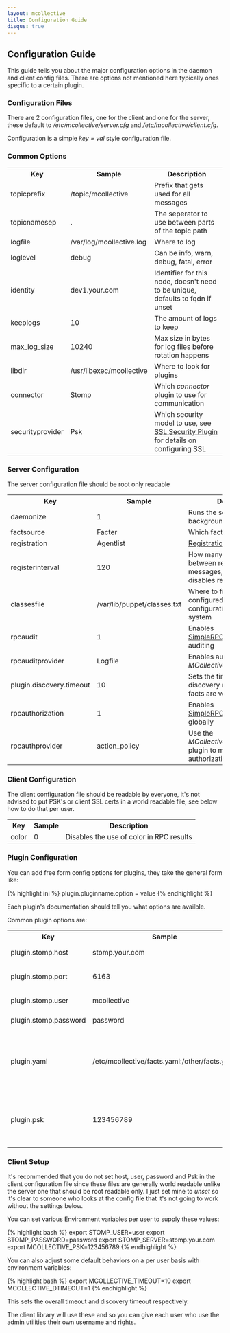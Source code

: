 ```yaml
---
layout: mcollective
title: Configuration Guide
disqus: true
---
```


Configuration Guide
-------------------
This guide tells you about the major configuration options in the daemon and client config files.  There are options not mentioned
here typically ones specific to a certain plugin.

### Configuration Files
There are 2 configuration files, one for the client and one for the server, these default to */etc/mcollective/server.cfg* and */etc/mcollective/client.cfg*.

Configuration is a simple *key = val* style configuration file.

### Common Options
<table>
<tr><th><b>Key</b></th><th><b>Sample</b></th><th><b>Description</b></th></tr>
<tr><td>topicprefix</td><td>/topic/mcollective</td><td>Prefix that gets used for all messages</td></tr>
<tr><td>topicnamesep</td><td>.</td><td>The seperator to use between parts of the topic path</td></tr>
<tr><td>logfile</td><td>/var/log/mcollective.log</td><td>Where to log</td></tr>
<tr><td>loglevel</td><td>debug</td><td>Can be info, warn, debug, fatal, error</td></tr>
<tr><td>identity</td><td>dev1.your.com</td><td>Identifier for this node, doesn't need to be unique, defaults to fqdn if unset</td></tr>
<tr><td>keeplogs</td><td>10</td><td>The amount of logs to keep</td></tr>
<tr><td>max_log_size</td><td>10240</td><td>Max size in bytes for log files before rotation happens</td></tr>
<tr><td>libdir</td><td>/usr/libexec/mcollective</td><td>Where to look for plugins</td></tr>
<tr><td>connector</td><td>Stomp</td><td>Which <em>connector</em> plugin to use for communication</td></tr>
<tr><td>securityprovider</td><td>Psk</td><td>Which security model to use, see <a href="/reference/plugins/security_ssl.html">SSL Security Plugin</a> for details on configuring SSL</td></tr>
</table>

### Server Configuration
The server configuration file should be root only readable

<table>
<tr><th><b>Key</b></th><th><b>Sample</b></th><th><b>Description</b></th></tr>
<tr><td>daemonize</td><td>1</td><td>Runs the server in the background</td></tr>
<tr><td>factsource</td><td>Facter</td><td>Which fact plugin to use</td></tr>
<tr><td>registration</td><td>Agentlist</td><td><a href="/reference/plugins/registration.html">Registration</a> plugin to use</td></tr>
<tr><td>registerinterval</td><td>120</td><td>How many seconds to sleep between registration messages, setting this to zero disables registration</td></tr>
<tr><td>classesfile</td><td>/var/lib/puppet/classes.txt</td><td>Where to find a list of classes configured by your configuration management system</td></tr>
<tr><td>rpcaudit</td><td>1</td><td>Enables <a href="/simplerpc/">SimpleRPCIntroduction</a> auditing</td></tr>
<tr><td>rpcauditprovider</td><td>Logfile</td><td>Enables auditing using <em>MCollective::Audit::Logfile</em></td></tr>
<tr><td>plugin.discovery.timeout</td><td>10</td><td>Sets the timeout for the discovery agent, useful if facts are very slow</td></tr>
<tr><td>rpcauthorization</td><td>1</td><td>Enables <a href="/simplerpc/authorization.html">SimpleRPCAuthorization</a> globally</td></tr>
<tr><td>rpcauthprovider</td><td>action_policy</td><td>Use the <em>MCollective::Util::ActionPolicy</em> plugin to manage authorization</td></tr>
</table>

### Client Configuration
The client configuration file should be readable by everyone, it's not advised to put PSK's or client SSL certs in a world readable file, see below how to do that per user.

<table>
<tr><th><b>Key</b></th><th><b>Sample</b></th><th><b>Description</b></th></tr>
<tr><td>color</td><td>0</td><td>Disables the use of color in RPC results</td></tr>
</table>

### Plugin Configuration
You can add free form config options for plugins, they take the general form like:

{% highlight ini %}
    plugin.pluginname.option = value
{% endhighlight %}

Each plugin's documentation should tell you what options are availble.

Common plugin options are:

<table>
<tr><th><b>Key</b></th><th><b>Sample</b></th><th><b>Description</b></th></tr>
<tr><td>plugin.stomp.host</td><td>stomp.your.com</td><td>Host to connect too</td></tr>
<tr><td>plugin.stomp.port</td><td>6163</td><td>Port to connecto too</td></tr>
<tr><td>plugin.stomp.user</td><td>mcollective</td><td>User to connect as</td></tr>
<tr><td>plugin.stomp.password</td><td>password</td><td>Password to use</td></tr>
<tr><td>plugin.yaml</td><td>/etc/mcollective/facts.yaml:/other/facts.yaml</td><td>Where the yaml fact source finds facts from, multiples get merged</td></tr>
<tr><td>plugin.psk</td><td>123456789</td><td>The pre-shared key to use for the Psk security provider</td></tr>
</table>

### Client Setup
It's recommended that you do not set host, user, password and Psk in the client configuration file since these files are generally world readable unlike the server one that should be root readable only.  I just set mine to *unset* so it's clear to someone who looks at the config file that it's not going to work without the settings below.

You can set various Environment variables per user to supply these values:

{% highlight bash %}
export STOMP_USER=user
export STOMP_PASSWORD=password
export STOMP_SERVER=stomp.your.com
export MCOLLECTIVE_PSK=123456789
{% endhighlight %}

You can also adjust some default behaviors on a per user basis with environment variables:

{% highlight bash %}
export MCOLLECTIVE_TIMEOUT=10
export MCOLLECTIVE_DTIMEOUT=1
{% endhighlight %}

This sets the overall timeout and discovery timeout respectively.

The client library will use these and so you can give each user who use the admin utilities their own username and rights.
